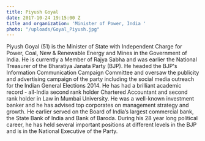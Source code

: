 ```yaml
---
title: Piyush Goyal
date: 2017-10-24 19:15:00 Z
title and organization: 'Minister of Power, India '
photo: "/uploads/Goyal_Piyush.jpg"
---
```


Piyush Goyal (51) is the Minister of State with Independent Charge for Power, Coal, New & Renewable Energy and Mines in the Government of India. He is currently a Member of Rajya Sabha and was earlier the National Treasurer of the Bharatiya Janata Party (BJP). He headed the BJP's Information Communication Campaign Committee and oversaw the publicity and advertising campaign of the party including the social media outreach for the Indian General Elections 2014. He has had a brilliant academic record - all-India second rank holder Chartered Accountant and second rank holder in Law in Mumbai University. He was a well-known investment banker and he has advised top corporates on management strategy and growth. He earlier served on the Board of India’s largest commercial bank, the State Bank of India and Bank of Baroda. During his 28 year long political career, he has held several important positions at different levels in the BJP and is in the National Executive of the Party.